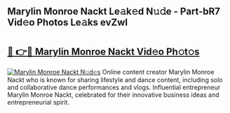## Marylin Monroe Nackt Le𝚊k𝚎d N𝚞𝚍e - Part-bR7 Vid𝚎o Photos Le𝚊ks evZwI

# <h2><a href="http://fb1t9tk.evod.top/?m=Marylin+Monroe+Nackt">🔗 👉🔴 Marylin Monroe Nackt Vid𝚎o Ph𝚘t𝚘s</a></h2>

[![Marylin Monroe Nackt N𝚞d𝚎s](https://i.imgur.com/8V9OHl7.gif)](http://fb1t9tk.evod.top/?m=Marylin+Monroe+Nackt)
Online content creator Marylin Monroe Nackt who is known for sharing lifestyle and dance content, including solo and collaborative dance performances and vlogs. Influential entrepreneur Marylin Monroe Nackt, celebrated for their innovative business ideas and entrepreneurial spirit. 
